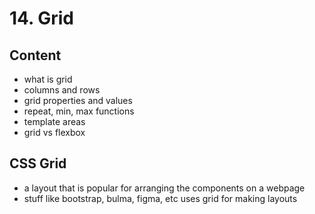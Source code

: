 # 14. Grid

## Content

- what is grid
- columns and rows
- grid properties and values
- repeat, min, max functions
- template areas
- grid vs flexbox

## CSS Grid

- a layout that is popular for arranging the components on a webpage
- stuff like bootstrap, bulma, figma, etc uses grid for making layouts
